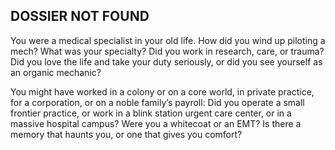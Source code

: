 ## DOSSIER NOT FOUND
You were a medical specialist in your old life. How did you wind up piloting a mech? What was your specialty? Did you work in research, care, or trauma? Did you love the life and take your duty seriously, or did you see yourself as an organic mechanic? 

You might have worked in a colony or on a core world, in private practice, for a corporation, or on a noble family’s payroll: Did you operate a small frontier practice, or work in a blink station urgent care center, or in a massive hospital campus? Were you a whitecoat or an EMT? Is there a memory that haunts you, or one that gives you comfort?